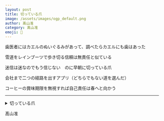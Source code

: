 ```yaml
---
layout: post
title: 切っている爪
image: /assets/images/ogp_default.png
author: 髙山准
category: 髙山准
emoji: 💺
---
```


<div class="tanka-area"><div class="tanka">
<p>歯医者にはカエルのぬいぐるみがあって、調べたらカエルにも歯はあった</p>
<p>雪道をレインブーツで歩き切る信頼は無責任と似ている</p>
<p>迷信は迷なのでもう信じない　のに早朝に切っている爪</p>
<p>会社まで二つの経路を出すアプリ（どちらでもない道を選んだ）</p>
<p>コーヒーの賞味期限を無視すれば自己責任は春へと向かう</p></div></div>

---

<details><summary>切っている爪</summary>
歯医者にはカエルのぬいぐるみがあって、調べたらカエルにも歯はあった<br/>
雪道をレインブーツで歩き切る信頼は無責任と似ている<br/>
迷信は迷なのでもう信じない　のに早朝に切っている爪<br/>
会社まで二つの経路を出すアプリ（どちらでもない道を選んだ）<br/>
コーヒーの賞味期限を無視すれば自己責任は春へと向かう<br/>
</details>

髙山准
